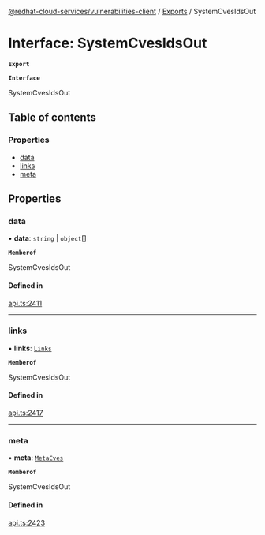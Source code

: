 [@redhat-cloud-services/vulnerabilities-client](../README.md) / [Exports](../modules.md) / SystemCvesIdsOut

# Interface: SystemCvesIdsOut

**`Export`**

**`Interface`**

SystemCvesIdsOut

## Table of contents

### Properties

- [data](SystemCvesIdsOut.md#data)
- [links](SystemCvesIdsOut.md#links)
- [meta](SystemCvesIdsOut.md#meta)

## Properties

### data

• **data**: `string` \| `object`[]

**`Memberof`**

SystemCvesIdsOut

#### Defined in

[api.ts:2411](https://github.com/RedHatInsights/javascript-clients/blob/master/packages/vulnerabilities/git-api/api.ts#L2411)

___

### links

• **links**: [`Links`](Links.md)

**`Memberof`**

SystemCvesIdsOut

#### Defined in

[api.ts:2417](https://github.com/RedHatInsights/javascript-clients/blob/master/packages/vulnerabilities/git-api/api.ts#L2417)

___

### meta

• **meta**: [`MetaCves`](MetaCves.md)

**`Memberof`**

SystemCvesIdsOut

#### Defined in

[api.ts:2423](https://github.com/RedHatInsights/javascript-clients/blob/master/packages/vulnerabilities/git-api/api.ts#L2423)
